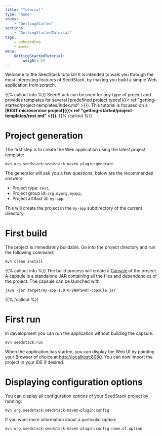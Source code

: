 ```yaml
---
title: "Tutorial"
type: "home"
zones:
    - "GettingStarted"
sections:
    - "GettingStartedTutorial"
tags:
    - onboarding
    - maven
menu:
    GettingStartedTutorial:
        weight: 10
---
```


Welcome to the SeedStack tutorial! It is intended to walk you through the most interesting features of SeedStack, by 
making you build a simple Web application from scratch.<!--more-->

{{% callout info %}}
SeedStack can be used for any type of project and provides templates for several [predefined project types]({{< ref "getting-started/project-templates/index.md" >}}).
This tutorial is focused on a **[REST microservice project]({{< ref "getting-started/project-templates/rest.md" >}})**.
{{% /callout %}}

# Project generation

The first step is to create the Web application using the latest project template:

```plain
mvn org.seedstack:seedstack-maven-plugin:generate
```
    
The generator will ask you a few questions, below are the recommended answers:

* Project type: `rest`,
* Project group id: `org.myorg.myapp`,
* Project artifact id: `my-app`.

This will create the project in the `my-app` subdirectory of the current directory.
 
# First build

The project is immediately buildable. Go into the project directory and run the following command:

```plain
mvn clean install
```

{{% callout info %}}
The build process will create a [Capsule](http://capsule.io) of the project. A capsule is a standalone JAR containing
all the files and dependencies of the project. The capsule can be launched with:

```plain
java -jar target/my-app-1.0.0-SNAPSHOT-capsule.jar
```    
{{% /callout %}}

# First run

In development you can run the application without building the capsule:
  
```plain
mvn seedstack:run
```
    
When the application has started, you can display the Web UI by pointing your Browser of choice at
[http://localhost:8080](http://localhost:8080). You can now import the project in your IDE if desired.

# Displaying configuration options
 
You can display all configuration options of your SeedStack project by running:

```plain
mvn org.seedstack:seedstack-maven-plugin:config
```

If you want more information about a particular option:
 
```plain
mvn org.seedstack:seedstack-maven-plugin:config name.of.option
```
